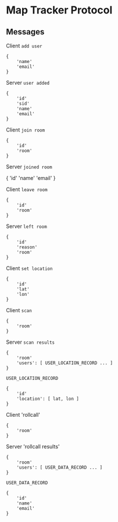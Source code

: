 Map Tracker Protocol
====================

Messages
--------

Client `add user`

    {
        'name'
        'email'
    }

Server `user added`

    {
        'id'
        'sid'
        'name'
        'email'
    }

Client `join room`

    {
        'id'
        'room'
    }

Server `joined room`

{
    'id'
    'name'
    'email'
}

Client `leave room`

    {
        'id'
        'room'
    }

Server `left room`

    {
        'id'
        'reason'
        'room'
    }
    
Client `set location`

    {
        'id'
        'lat'
        'lon'
    }
    
Client `scan`

    {
        'room'
    }

Server `scan results`

    {
        'room'
        'users': [ USER_LOCATION_RECORD ... ]
    }

`USER_LOCATION_RECORD`

    {
        'id'
        'location': [ lat, lon ]
    }

Client 'rollcall'

    {
        'room'
    }

Server 'rollcall results'

    {
        'room'
        'users': [ USER_DATA_RECORD ... ]
    }

`USER_DATA_RECORD`

    {
        'id'
        'name'
        'email'
    }